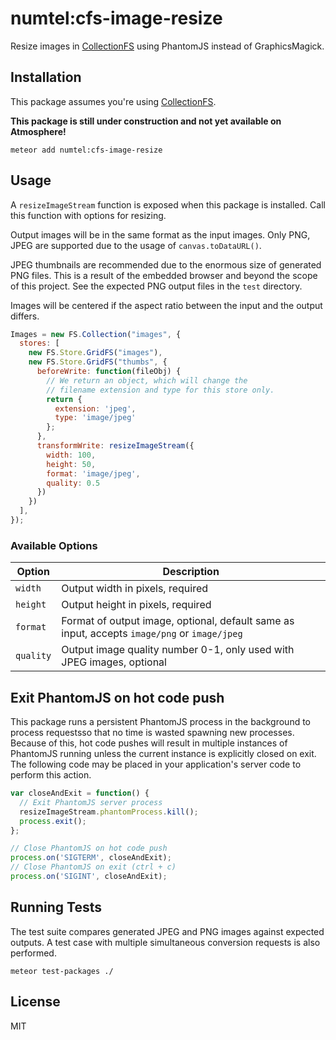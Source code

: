 # numtel:cfs-image-resize

Resize images in [CollectionFS](https://github.com/CollectionFS/Meteor-CollectionFS) using PhantomJS instead of GraphicsMagick.

## Installation

This package assumes you're using [CollectionFS](https://github.com/CollectionFS/Meteor-CollectionFS).

**This package is still under construction and not yet available on Atmosphere!**

```
meteor add numtel:cfs-image-resize
```

## Usage

A `resizeImageStream` function is exposed when this package is installed. Call this function with options for resizing.

Output images will be in the same format as the input images. Only PNG, JPEG are supported due to the usage of `canvas.toDataURL()`.

JPEG thumbnails are recommended due to the enormous size of generated PNG files. This is a result of the embedded browser and beyond the scope of this project. See the expected PNG output files in the `test` directory.

Images will be centered if the aspect ratio between the input and the output differs.

```javascript
Images = new FS.Collection("images", {
  stores: [
    new FS.Store.GridFS("images"),
    new FS.Store.GridFS("thumbs", {
      beforeWrite: function(fileObj) {
        // We return an object, which will change the
        // filename extension and type for this store only.
        return {
          extension: 'jpeg',
          type: 'image/jpeg'
        };
      },
      transformWrite: resizeImageStream({
        width: 100,
        height: 50,
        format: 'image/jpeg',
        quality: 0.5
      })
    })
  ],
});
```

### Available Options

Option | Description
-------|-------------
`width` | Output width in pixels, required
`height` | Output height in pixels, required
`format` | Format of output image, optional, default same as input, accepts `image/png` or `image/jpeg`
`quality` | Output image quality number 0-1, only used with JPEG images, optional

## Exit PhantomJS on hot code push

This package runs a persistent PhantomJS process in the background to process requestsso that no time is wasted spawning new processes. Because of this, hot code pushes will result in multiple instances of PhantomJS running unless the current instance is explicitly closed on exit. The following code may be placed in your application's server code to perform this action.

```javascript
var closeAndExit = function() {
  // Exit PhantomJS server process
  resizeImageStream.phantomProcess.kill();
  process.exit();
};

// Close PhantomJS on hot code push
process.on('SIGTERM', closeAndExit);
// Close PhantomJS on exit (ctrl + c)
process.on('SIGINT', closeAndExit);
```

## Running Tests

The test suite compares generated JPEG and PNG images against expected outputs. A test case with multiple simultaneous conversion requests is also performed.

```
meteor test-packages ./
```

## License

MIT


